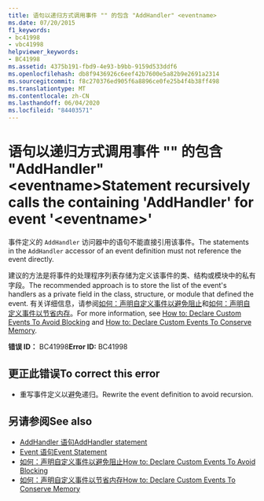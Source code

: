 ```yaml
---
title: 语句以递归方式调用事件 "" 的包含 "AddHandler" <eventname>
ms.date: 07/20/2015
f1_keywords:
- bc41998
- vbc41998
helpviewer_keywords:
- BC41998
ms.assetid: 4375b191-fbd9-4e93-b9bb-9159d533ddf6
ms.openlocfilehash: db8f9436926c6eef42b7600e5a82b9e2691a2314
ms.sourcegitcommit: f8c270376ed905f6a8896ce0fe25b4f4b38ff498
ms.translationtype: MT
ms.contentlocale: zh-CN
ms.lasthandoff: 06/04/2020
ms.locfileid: "84403571"
---
```

# <a name="statement-recursively-calls-the-containing-addhandler-for-event-eventname"></a><span data-ttu-id="a6696-102">语句以递归方式调用事件 "" 的包含 "AddHandler" \<eventname></span><span class="sxs-lookup"><span data-stu-id="a6696-102">Statement recursively calls the containing 'AddHandler' for event '\<eventname>'</span></span>
<span data-ttu-id="a6696-103">事件定义的 `AddHandler` 访问器中的语句不能直接引用该事件。</span><span class="sxs-lookup"><span data-stu-id="a6696-103">The statements in the `AddHandler` accessor of an event definition must not reference the event directly.</span></span>  
  
 <span data-ttu-id="a6696-104">建议的方法是将事件的处理程序列表存储为定义该事件的类、结构或模块中的私有字段。</span><span class="sxs-lookup"><span data-stu-id="a6696-104">The recommended approach is to store the list of the event's handlers as a private field in the class, structure, or module that defined the event.</span></span> <span data-ttu-id="a6696-105">有关详细信息，请参阅[如何：声明自定义事件以避免阻止](../programming-guide/language-features/events/how-to-declare-custom-events-to-avoid-blocking.md)和[如何：声明自定义事件以节省内存](../programming-guide/language-features/events/how-to-declare-custom-events-to-conserve-memory.md)。</span><span class="sxs-lookup"><span data-stu-id="a6696-105">For more information, see [How to: Declare Custom Events To Avoid Blocking](../programming-guide/language-features/events/how-to-declare-custom-events-to-avoid-blocking.md) and [How to: Declare Custom Events To Conserve Memory](../programming-guide/language-features/events/how-to-declare-custom-events-to-conserve-memory.md).</span></span>  
  
 <span data-ttu-id="a6696-106">**错误 ID：** BC41998</span><span class="sxs-lookup"><span data-stu-id="a6696-106">**Error ID:** BC41998</span></span>  
  
## <a name="to-correct-this-error"></a><span data-ttu-id="a6696-107">更正此错误</span><span class="sxs-lookup"><span data-stu-id="a6696-107">To correct this error</span></span>  
  
- <span data-ttu-id="a6696-108">重写事件定义以避免递归。</span><span class="sxs-lookup"><span data-stu-id="a6696-108">Rewrite the event definition to avoid recursion.</span></span>  
  
## <a name="see-also"></a><span data-ttu-id="a6696-109">另请参阅</span><span class="sxs-lookup"><span data-stu-id="a6696-109">See also</span></span>

- [<span data-ttu-id="a6696-110">AddHandler 语句</span><span class="sxs-lookup"><span data-stu-id="a6696-110">AddHandler statement</span></span>](../language-reference/statements/addhandler-statement.md)
- [<span data-ttu-id="a6696-111">Event 语句</span><span class="sxs-lookup"><span data-stu-id="a6696-111">Event Statement</span></span>](../language-reference/statements/event-statement.md)
- [<span data-ttu-id="a6696-112">如何：声明自定义事件以避免阻止</span><span class="sxs-lookup"><span data-stu-id="a6696-112">How to: Declare Custom Events To Avoid Blocking</span></span>](../programming-guide/language-features/events/how-to-declare-custom-events-to-avoid-blocking.md)
- [<span data-ttu-id="a6696-113">如何：声明自定义事件以节省内存</span><span class="sxs-lookup"><span data-stu-id="a6696-113">How to: Declare Custom Events To Conserve Memory</span></span>](../programming-guide/language-features/events/how-to-declare-custom-events-to-conserve-memory.md)
